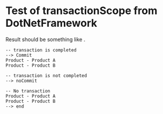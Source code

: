 # Test of transactionScope from DotNetFramework

Result should be something like .  
```
-- transaction is completed
--> Commit
Product - Product A
Product - Product B

-- transaction is not completed
--> noCommit

-- No transaction
Product - Product A
Product - Product B
--> end
```
